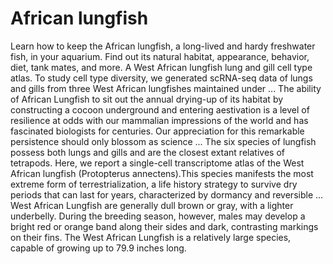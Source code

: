# African lungfish
Learn how to keep the African lungfish, a long-lived and hardy freshwater fish, in your aquarium. Find out its natural habitat, appearance, behavior, diet, tank mates, and more. A West African lungfish lung and gill cell type atlas. To study cell type diversity, we generated scRNA-seq data of lungs and gills from three West African lungfishes maintained under ... The ability of African Lungfish to sit out the annual drying-up of its habitat by constructing a cocoon underground and entering aestivation is a level of resilience at odds with our mammalian impressions of the world and has fascinated biologists for centuries. Our appreciation for this remarkable persistence should only blossom as science ... The six species of lungfish possess both lungs and gills and are the closest extant relatives of tetrapods. Here, we report a single-cell transcriptome atlas of the West African lungfish (Protopterus annectens).This species manifests the most extreme form of terrestrialization, a life history strategy to survive dry periods that can last for years, characterized by dormancy and reversible ... West African Lungfish are generally dull brown or gray, with a lighter underbelly. During the breeding season, however, males may develop a bright red or orange band along their sides and dark, contrasting markings on their fins. The West African Lungfish is a relatively large species, capable of growing up to 79.9 inches long.